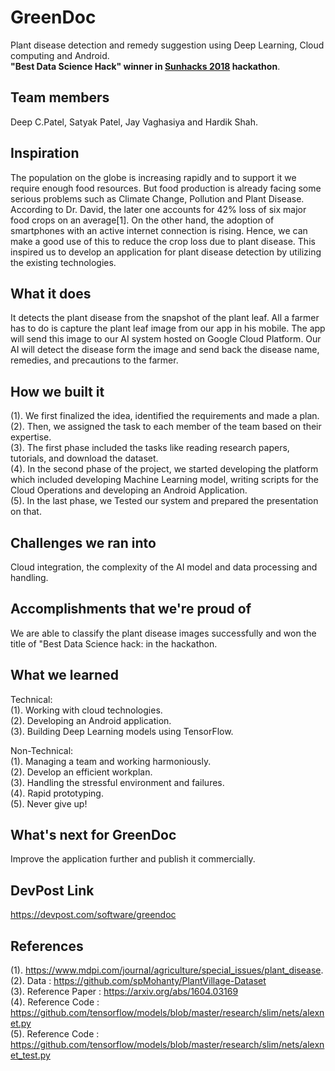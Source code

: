 # GreenDoc
Plant disease detection and remedy suggestion using Deep Learning, Cloud computing and Android.
<br/>**"Best Data Science Hack" winner in [Sunhacks 2018](https://sunhacks.io/) hackathon**.

## Team members
Deep C.Patel, Satyak Patel, Jay Vaghasiya and Hardik Shah.

## Inspiration
The population on the globe is increasing rapidly and to support it we require enough food resources. But food production is already facing some serious problems such as Climate Change, Pollution and Plant Disease. According to Dr. David, the later one accounts for 42% loss of six major food crops on an average[1]. On the other hand, the adoption of smartphones with an active internet connection is rising. Hence, we can make a good use of this to reduce the crop loss due to plant disease. This inspired us to develop an application for plant disease detection by utilizing the existing technologies.

## What it does
It detects the plant disease from the snapshot of the plant leaf. All a farmer has to do is capture the plant leaf image from our app in his mobile. The app will send this image to our AI system hosted on Google Cloud Platform. Our AI will detect the disease form the image and send back the disease name, remedies, and precautions to the farmer.

## How we built it
(1). We first finalized the idea, identified the requirements and made a plan.
<br />(2). Then, we assigned the task to each member of the team based on their expertise.
<br />(3). The first phase included the tasks like reading research papers, tutorials, and download the dataset.
<br />(4). In the second phase of the project, we started developing the platform which included developing Machine Learning model, writing scripts for the Cloud Operations and developing an Android Application.
<br />(5). In the last phase, we Tested our system and prepared the presentation on that.

## Challenges we ran into
Cloud integration, the complexity of the AI model and data processing and handling.

## Accomplishments that we're proud of
We are able to classify the plant disease images successfully and won the title of "Best Data Science hack: in the hackathon.

## What we learned
Technical:
<br />(1). Working with cloud technologies.
<br />(2). Developing an Android application.
<br />(3). Building Deep Learning models using TensorFlow.

Non-Technical:
<br />(1). Managing a team and working harmoniously.
<br />(2). Develop an efficient workplan.
<br />(3). Handling the stressful environment and failures.
<br />(4). Rapid prototyping.
<br />(5). Never give up!

## What's next for GreenDoc
Improve the application further and publish it commercially.

## DevPost Link
https://devpost.com/software/greendoc

## References
(1). https://www.mdpi.com/journal/agriculture/special_issues/plant_disease.
<br />(2). Data : https://github.com/spMohanty/PlantVillage-Dataset
<br />(3). Reference Paper : https://arxiv.org/abs/1604.03169
<br />(4). Reference Code : https://github.com/tensorflow/models/blob/master/research/slim/nets/alexnet.py
<br />(5). Reference Code : https://github.com/tensorflow/models/blob/master/research/slim/nets/alexnet_test.py
